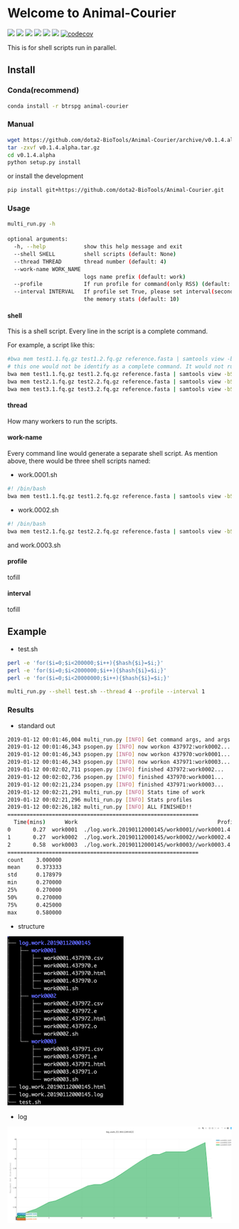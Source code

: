# Welcome to Animal-Courier

[![](https://img.shields.io/github/license/dota2-BioTools/Animal-Courier.svg)](https://github.com/dota2-BioTools/Animal-Courier/blob/master/LICENSE)
![](https://img.shields.io/circleci/project/github/dota2-BioTools/Animal-Courier/master.svg)
![](https://img.shields.io/github/tag-date/dota2-biotools/animal-courier.svg)
![](https://img.shields.io/github/last-commit/dota2-BioTools/Animal-Courier.svg)
[![](https://img.shields.io/conda/v/btrspg/Animal-Courier.svg)](https://anaconda.org/btrspg/animal-courier)
[![](https://img.shields.io/conda/dn/btrspg/Animal-Courier.svg)](https://anaconda.org/btrspg/animal-courier)
[![codecov](https://codecov.io/gh/dota2-BioTools/Animal-Courier/branch/master/graph/badge.svg)](https://codecov.io/gh/dota2-BioTools/Animal-Courier)




This is for shell scripts run in parallel.

## Install

### Conda(recommend)

```bash
conda install -r btrspg animal-courier
```

### Manual

```bash
wget https://github.com/dota2-BioTools/Animal-Courier/archive/v0.1.4.alpha.tar.gz
tar -zxvf v0.1.4.alpha.tar.gz
cd v0.1.4.alpha
python setup.py install
```

or install the development

```bash
pip install git+https://github.com/dota2-BioTools/Animal-Courier.git
```
### Usage

```bash
multi_run.py -h

optional arguments:
  -h, --help            show this help message and exit
  --shell SHELL         shell scripts (default: None)
  --thread THREAD       thread number (default: 4)
  --work-name WORK_NAME
                        logs name prefix (default: work)
  --profile             If run profile for command(only RSS) (default: False)
  --interval INTERVAL   If profile set True, please set interval(seconds) of
                        the memory stats (default: 10)
```

#### shell

This is a shell script. Every line in the script is a complete command.

For example, a script like this:
```bash
#bwa mem test1.1.fq.gz test1.2.fq.gz reference.fasta | samtools view -bSt reference.fasta.fai -o test1.bam
# this one would not be identify as a complete command. It would not run.
bwa mem test1.1.fq.gz test1.2.fq.gz reference.fasta | samtools view -bSt reference.fasta.fai -o test1.bam
bwa mem test2.1.fq.gz test2.2.fq.gz reference.fasta | samtools view -bSt reference.fasta.fai -o test2.bam
bwa mem test3.1.fq.gz test3.2.fq.gz reference.fasta | samtools view -bSt reference.fasta.fai -o test3.bam
```

#### thread

How many workers to run the scripts.

#### work-name

Every command line would generate a separate shell script. As mention above, there would be three shell scripts named:

- work.0001.sh
```bash
#! /bin/bash
bwa mem test1.1.fq.gz test1.2.fq.gz reference.fasta | samtools view -bSt reference.fasta.fai -o test1.bam
```
- work.0002.sh
```bash
#! /bin/bash
bwa mem test2.1.fq.gz test2.2.fq.gz reference.fasta | samtools view -bSt reference.fasta.fai -o test2.bam
```
and work.0003.sh


#### profile

tofill

#### interval

tofill

## Example


- test.sh
```bash
perl -e 'for($i=0;$i<200000;$i++){$hash{$i}=$i;}'
perl -e 'for($i=0;$i<2000000;$i++){$hash{$i}=$i;}'
perl -e 'for($i=0;$i<20000000;$i++){$hash{$i}=$i;}'
```

```bash
multi_run.py --shell test.sh --thread 4 --profile --interval 1
```

### Results

- standard out
```bash
2019-01-12 00:01:46,004 multi_run.py [INFO] Get command args, and args are :test.sh
2019-01-12 00:01:46,343 psopen.py [INFO] now workon 437972:work0002...
2019-01-12 00:01:46,343 psopen.py [INFO] now workon 437970:work0001...
2019-01-12 00:01:46,343 psopen.py [INFO] now workon 437971:work0003...
2019-01-12 00:02:02,711 psopen.py [INFO] finished 437972:work0002...
2019-01-12 00:02:02,736 psopen.py [INFO] finished 437970:work0001...
2019-01-12 00:02:21,234 psopen.py [INFO] finished 437971:work0003...
2019-01-12 00:02:21,291 multi_run.py [INFO] Stats time of work
2019-01-12 00:02:21,296 multi_run.py [INFO] Stats profiles
2019-01-12 00:02:26,182 multi_run.py [INFO] ALL FINISHED!!
============================================================
  Time(mins)      Work                                            Profile
0       0.27  work0001  ./log.work.20190112000145/work0001//work0001.4...
1       0.27  work0002  ./log.work.20190112000145/work0002//work0002.4...
2       0.58  work0003  ./log.work.20190112000145/work0003//work0003.4...
============================================================
count    3.000000
mean     0.373333
std      0.178979
min      0.270000
25%      0.270000
50%      0.270000
75%      0.425000
max      0.580000
```

- structure

![structure](figures/structure.png)

- log

[![log](figures/log.example.png)](html/log.work.20190112091820.html)
